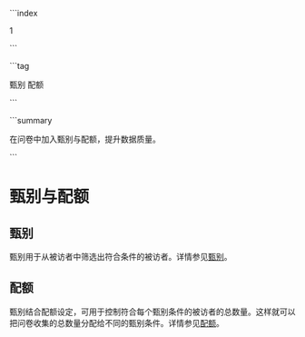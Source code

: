 \```index

1

\```

\```tag

甄别 配额

\```

\```summary

在问卷中加入甄别与配额，提升数据质量。

\```

# 甄别与配额

## 甄别

甄别用于从被访者中筛选出符合条件的被访者。详情参见[甄别](./01screening/01addScreeningintoSurvey.md)。

## 配额

甄别结合配额设定，可用于控制符合每个甄别条件的被访者的总数量。这样就可以把问卷收集的总数量分配给不同的甄别条件。详情参见[配额](./02quota/01quotaSetting.md)。
